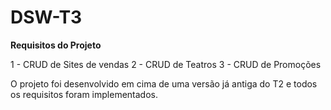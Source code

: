# DSW-T3

<b> Requisitos do Projeto </b>

1 - CRUD de Sites de vendas 
2 - CRUD de Teatros
3 - CRUD de Promoções 

O projeto foi desenvolvido em cima de uma versão já antiga do T2 e todos os requisitos foram implementados.
